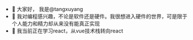 - 👋 大家好， 我是@tangxuyang
- 👀 我对编程感兴趣，不论是软件还是硬件。我很想进入硬件的世界，可是限于个人能力和精力却从来没有能真正实现
- 🌱 我当前正在学习react，从vue技术栈转向react



